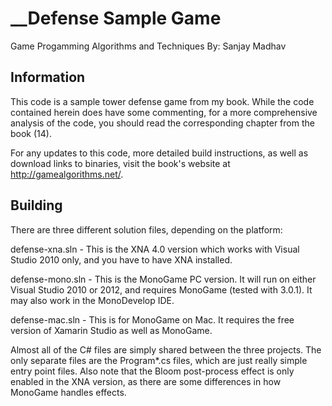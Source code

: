 __Defense Sample Game
=====================
Game Progamming Algorithms and Techniques
By: Sanjay Madhav

Information
-----------
This code is a sample tower defense game from my book. While the code
contained herein does have some commenting, for a more comprehensive
analysis of the code, you should read the corresponding chapter from
the book (14).

For any updates to this code, more detailed build instructions,
as well as download links to binaries, visit the book's website at
http://gamealgorithms.net/.

Building
--------
There are three different solution files, depending on the platform:

defense-xna.sln - This is the XNA 4.0 version which works with Visual
                  Studio 2010 only, and you have to have XNA installed.

defense-mono.sln - This is the MonoGame PC version. It will run on either
                   Visual Studio 2010 or 2012, and requires MonoGame
                   (tested with 3.0.1). It may also work in the
                   MonoDevelop IDE.

defense-mac.sln - This is for MonoGame on Mac. It requires the free
                  version of Xamarin Studio as well as MonoGame.

Almost all of the C# files are simply shared between the three projects.
The only separate files are the Program*.cs files, which are just really
simple entry point files. Also note that the Bloom post-process effect is
only enabled in the XNA version, as there are some differences in how
MonoGame handles effects.
